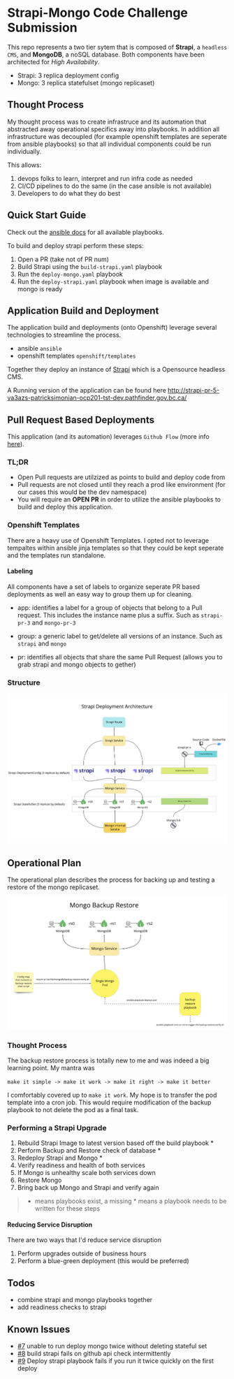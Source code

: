 # Strapi-Mongo Code Challenge Submission

This repo represents a two tier sytem that is composed of __Strapi__, a `headless CMS`, and __MongoDB__, a noSQL database. Both components have been architected for _High Availability_. 

- Strapi: 3 replica deployment config
- Mongo: 3 replica statefulset (mongo replicaset)

## Thought Process

My thought process was to create infrastruce and its automation that abstracted away operational specifics away into playbooks. In addition all infrastructure was decoupled (for example openshift templates are seperate from ansible playbooks) so that all individual components could be run individually.

This allows:

1. devops folks to learn, interpret and run infra code as needed 
2. CI/CD pipelines to do the same (in the case ansible is not available)
3. Developers to do what they do best


## Quick Start Guide
Check out the [ansible docs](ansible/README.md) for all available playbooks. 

To build and deploy strapi perform these steps:

1. Open a PR (take not of PR num)
2. Build Strapi using the `build-strapi.yaml` playbook
3. Run the `deploy-mongo.yaml` playbook
4. Run the `deploy-strapi.yaml` playbook when image is available and mongo is ready

## Application Build and Deployment

The application build and deployments (onto Openshift) leverage several technologies to streamline the process.

- ansible `ansible`
- openshift templates `openshift/templates`

Together they deploy an instance of [Strapi](https://strapi.io) which is a Opensource headless CMS. 

A Running version of the application can be found here http://strapi-pr-5-va3azs-patricksimonian-ocp201-tst-dev.pathfinder.gov.bc.ca/


## Pull Request Based Deployments

This application (and its automation) leverages `Github Flow`  (more info [here](https://guides.github.com/introduction/flow/)). 

### TL;DR

- Open Pull requests are utilzized as points to build and deploy code from
- Pull requests are not closed until they reach a prod like environment (for our cases this would be the dev namespace)
- You will require an __OPEN PR__ in order to utilize the ansible playbooks to build and deploy this application.


### Openshift Templates

There are a heavy use of Openshift Templates. I opted not to leverage tempaltes within ansible jinja templates so that they could be kept seperate and the templates run standalone. 


#### Labeling

All components have a set of labels to organize seperate PR based deployments as well an easy way to group them up for cleaning. 

- app: identifies a label for a group of objects that belong to a Pull request. This includes the instance name plus a suffix. Such as `strapi-pr-3` and `mongo-pr-3`

- group: a generic label to get/delete all versions of an instance. Such as `strapi` and `mongo`

- pr: identifies all objects that share the same Pull Request (allows you to grab strapi and mongo objects to gether)


### Structure

![architecture](docs/architecture.png)


## Operational Plan

The operational plan describes the process for backing up and testing a restore of the mongo replicaset. 

![backup](docs/backup.png)


### Thought Process

The backup restore process is totally new to me and was indeed a big learning point. My mantra was

`make it simple -> make it work -> make it right -> make it better`

I comfortably covered up to `make it work`. My hope is to transfer the pod template into a cron job. This would require modification of the backup playbook to not delete the pod as a final task. 



### Performing a Strapi Upgrade

1. Rebuild Strapi Image to latest version based off the build playbook *
2. Perform Backup and Restore check of database *
3. Redeploy Strapi and Mongo *
4. Verify readiness and health of both services
5. If Mongo is unhealthy scale both services down
6. Restore Mongo
7. Bring back up Mongo and Strapi and verify again

> *  means playbooks exist, a missing * means a playbook needs to be written for these steps

#### Reducing Service Disruption

There are two ways that I'd reduce service disruption

1. Perform upgrades outside of business hours
2. Perform a blue-green deployment (this would be preferred)


## Todos

- combine strapi and mongo playbooks together
- add readiness checks to strapi

## Known Issues

- [#7](https://github.com/patricksimonian/strapi-demo/issues/7) unable to run deploy mongo twice without deleting stateful set
- [#8](https://github.com/patricksimonian/strapi-demo/issues/8) build strapi fails on github api check intermittently
- [#9](https://github.com/patricksimonian/strapi-demo/issues/9) Deploy strapi playbook fails if you run it twice quickly on the first deploy